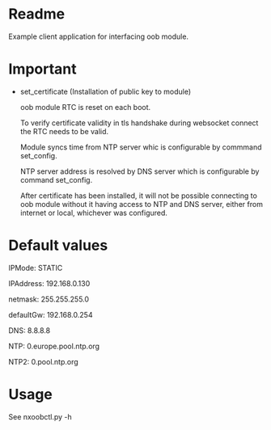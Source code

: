 # Readme
Example client application for interfacing oob module.

# Important
* set_certificate (Installation of public key to module)

  oob module RTC is reset on each boot.
  
  To verify certificate validity in tls handshake during websocket connect the RTC needs to be valid.
  
  Module syncs time from NTP server whic is configurable by commmand set_config.
  
  NTP server address is resolved by DNS server which is configurable by command set_config.
  
  After certificate has been installed, it will not be possible connecting to oob module without it having access to NTP and DNS server, either from internet or local, whichever was configured.

# Default values
IPMode: STATIC

IPAddress: 192.168.0.130

netmask: 255.255.255.0

defaultGw: 192.168.0.254

DNS: 8.8.8.8

NTP: 0.europe.pool.ntp.org

NTP2: 0.pool.ntp.org

# Usage
See nxoobctl.py -h
